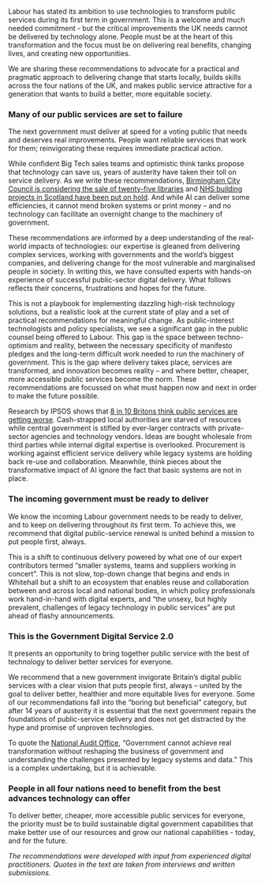 
Labour has stated its ambition to use technologies to transform public services during its first term in government. This is a welcome and much needed commitment - but the critical improvements the UK needs cannot be delivered by technology alone. People must be at the heart of this transformation and the focus must be on delivering real benefits, changing lives, and creating new opportunities.

We are sharing these recommendations to advocate for a practical and pragmatic approach to delivering change that starts locally, builds skills across the four nations of the UK, and makes public service attractive for a generation that wants to build a better, more equitable society.

### Many of our public services are set to failure

The next government must deliver at speed for a voting public that needs and deserves real improvements. People want reliable services that work for them; reinvigorating these requires immediate practical action.

While confident Big Tech sales teams and optimistic think tanks propose that technology can save us, years of austerity have taken their toll on service delivery. As we write these recommendations, [Birmingham City Council is considering the sale of twenty-five libraries](https://www.itv.com/news/central/2024-02-16/25-community-libraries-at-risk-of-closure-in-council-shake-up) and [NHS building projects in Scotland have been put on hold](https://www.bbc.co.uk/news/uk-scotland-68227448). And while AI can deliver some efficiencies, it cannot mend broken systems or print money – and no technology can facilitate an overnight change to the machinery of government.

These recommendations are informed by a deep understanding of the real-world impacts of technologies: our expertise is gleaned from delivering complex services, working with governments and the world’s biggest companies, and delivering change for the most vulnerable and marginalised people in society. In writing this, we have consulted experts with hands-on experience of successful public-sector digital delivery. What follows reflects their concerns, frustrations and hopes for the future. 

This is not a playbook for implementing dazzling high-risk technology solutions, but a realistic look at the current state of play and a set of practical recommendations for meaningful change. 
As public-interest technologists and policy specialists, we see a significant gap in the public counsel being offered to Labour. This gap is the space between techno-optimism and reality, between the necessary specificity of manifesto pledges and the long-term difficult work needed to run the machinery of government. This is the gap where delivery takes place, services are transformed, and innovation becomes reality – and where better, cheaper, more accessible public services become the norm. These recommendations are focussed on what must happen now and next in order to make the future possible. 

Research by IPSOS shows that [8 in 10 Britons think public services are getting worse](https://www.ipsos.com/en-uk/eight-ten-britons-say-public-services-have-got-worse-over-past-5-years). Cash-strapped local authorities are starved of resources while central government is stifled by ever-larger contracts with private-sector agencies and technology vendors. Ideas are bought wholesale from third parties while internal digital expertise is overlooked. Procurement is working against efficient service delivery while legacy systems are holding back re-use and collaboration. Meanwhile, think pieces about the transformative impact of AI ignore the fact that basic systems are not in place. 


### The incoming government must be ready to deliver

We know the incoming Labour government needs to be ready to deliver, and to keep on delivering throughout its first term. To achieve this, we recommend that digital public-service renewal is united behind a mission to put people first, always. 

This is a shift to continuous delivery powered by what one of our expert contributors termed “smaller systems, teams and suppliers working in concert”. This is not slow, top-down change that begins and ends in Whitehall but a shift to an ecosystem that enables reuse and collaboration between and across local and national bodies, in which policy professionals work hand-in-hand with digital experts, and “the unsexy, but highly prevalent, challenges of legacy technology in public services” are put ahead of flashy announcements.

### This is the Government Digital Service 2.0

It presents an opportunity to bring together public service with the best of technology to deliver better services for everyone. 

We recommend that a new government invigorate Britain’s digital public services with a clear vision that puts people first, always – united by the goal to deliver better, healthier and more equitable lives for everyone. Some of our recommendations fall into the “boring but beneficial” category, but after 14 years of austerity it is essential that the next government repairs the foundations of public-service delivery and does not get distracted by the hype and promise of unproven technologies. 

To quote the [National Audit Office](https://www.nao.org.uk/reports/digital-transformation-in-government-addressing-the-barriers/), “Government cannot achieve real transformation without reshaping the business of government and understanding the challenges presented by legacy systems and data.” This is a complex undertaking, but it is achievable. 

### People in all four nations need to benefit from the best advances technology can offer

To deliver better, cheaper, more accessible public services for everyone, the priority must be to build sustainable digital government capabilities that make better use of our resources and grow our national capabilities - today, and for the future. 

*The recommendations were developed with input from experienced digital practitioners. Quotes in the text are taken from interviews and written submissions.*

